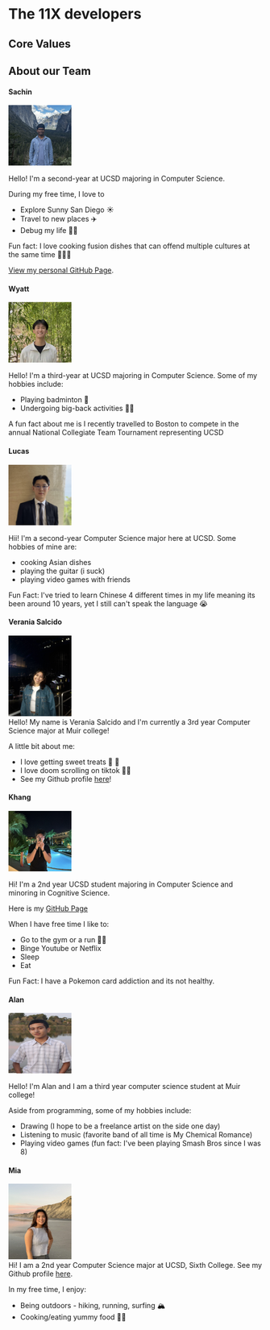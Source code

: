 # The 11X developers

## Core Values

## About our Team

#### Sachin
<img src="photos/sachin.jpg" width="125" height="120"><br>

Hello! I'm a second-year at UCSD majoring in Computer Science. 

During my free time, I love to
* Explore Sunny San Diego ☀
* Travel to new places ✈️
* Debug my life 👨‍💻

Fun fact: I love cooking fusion dishes that can offend multiple cultures at the same time 🥘👨‍🍳

[View my personal GitHub Page](https://github.com/Sachin-dot-py).

#### Wyatt
<img src="photos/headshot.jpg" width="125" height="120"><br>

Hello! I'm a third-year at UCSD majoring in Computer Science. Some of my hobbies include:
* Playing badminton 🏸
* Undergoing big-back activities 🧋🍱
  
A fun fact about me is I recently travelled to Boston to compete in the annual National Collegiate Team Tournament representing UCSD

#### Lucas
 <img src="photos/lucas.jpeg" width="125" height="120"><br>
 
 Hii! I'm a second-year Computer Science major here at UCSD. Some hobbies of mine are:
 * cooking Asian dishes
 * playing the guitar (i suck)
 * playing video games with friends 
   
 Fun Fact: I've tried to learn Chinese 4 different times in my life meaning its been around 10 years, yet I still can't speak the language 😭

#### **Verania Salcido**
 <img src="photos/optimized.jpg" width="125" height="160"><br>
 Hello! My name is Verania Salcido and I'm currently a 3rd year Computer Science major at Muir college! 
 
 A little bit about me:
 - I love getting sweet treats 🍬 🍭
 - I love doom scrolling on tiktok 📱🤳
 -  See my Github profile [here](https://github.com/vesalcido)!


#### Khang
<img src="photos/khang.png" width="125" height="120"><br>

Hi! I'm a 2nd year UCSD student majoring in Computer Science and minoring in Cognitive Science. 

Here is my [GitHub Page](https://github.com/khanggn)

When I have free time I like to:
* Go to the gym or a run 🏃‍♂️
* Binge Youtube or Netflix
* Sleep
* Eat

Fun Fact: I have a Pokemon card addiction and its not healthy.

#### Alan
<img src = "photos/Alan Headshot.png" width="125" height="120"><br>

Hello! I'm Alan and I am a third year computer science student at Muir college! 

Aside from programming, some of my hobbies include: 
- Drawing (I hope to be a freelance artist on the side one day)
- Listening to music (favorite band of all time is My Chemical Romance)
- Playing video games (fun fact: I've been playing Smash Bros since I was 8) 

#### Mia
<img src = "photos/mia.JPG" width="125" height="150"><br>
Hi! I am a 2nd year Computer Science major at UCSD, Sixth College. See my Github profile [here](https://github.com/miachen67).

In my free time, I enjoy:
* Being outdoors - hiking, running, surfing 🏔️
* Cooking/eating yummy food 🥘🍱
